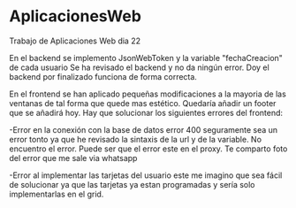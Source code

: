 # AplicacionesWeb

Trabajo de Aplicaciones Web dia 22

En el backend se implemento JsonWebToken y la variable "fechaCreacion" de cada usuario 
Se ha revisado el backend y no da ningún error. Doy el backend por finalizado funciona de forma correcta.

En el frontend se han aplicado pequeñas modificaciones a la mayoria de las ventanas de tal forma que quede mas estético.
Quedaría añadir un footer que se añadirá hoy. Hay que solucionar los siguientes errores del frontend:

-Error en la conexión con la base de datos error 400 seguramente sea un error tonto ya que he revisado la sintaxis de la url 
y de la variable. No encuentro el error. Puede ser que el error este en el proxy. Te comparto foto del error que me sale 
via whatsapp

-Error al implementar las tarjetas del usuario este me imagino que sea fácil de solucionar ya que las tarjetas ya estan programadas
y sería solo implementarlas en el grid.
